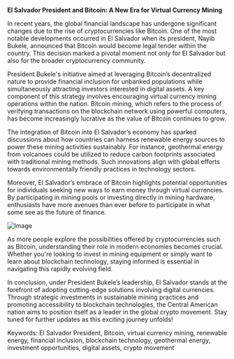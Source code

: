 **El Salvador President and Bitcoin: A New Era for Virtual Currency Mining**

In recent years, the global financial landscape has undergone significant changes due to the rise of cryptocurrencies like Bitcoin. One of the most notable developments occurred in El Salvador when its president, Nayib Bukele, announced that Bitcoin would become legal tender within the country. This decision marked a pivotal moment not only for El Salvador but also for the broader cryptocurrency community.

President Bukele's initiative aimed at leveraging Bitcoin’s decentralized nature to provide financial inclusion for unbanked populations while simultaneously attracting investors interested in digital assets. A key component of this strategy involves encouraging virtual currency mining operations within the nation. Bitcoin mining, which refers to the process of verifying transactions on the blockchain network using powerful computers, has become increasingly lucrative as the value of Bitcoin continues to grow.

The integration of Bitcoin into El Salvador’s economy has sparked discussions about how countries can harness renewable energy sources to power these mining activities sustainably. For instance, geothermal energy from volcanoes could be utilized to reduce carbon footprints associated with traditional mining methods. Such innovations align with global efforts towards environmentally friendly practices in technology sectors.

Moreover, El Salvador’s embrace of Bitcoin highlights potential opportunities for individuals seeking new ways to earn money through virtual currencies. By participating in mining pools or investing directly in mining hardware, enthusiasts have more avenues than ever before to participate in what some see as the future of finance.

![Image](https://github.com/user-attachments/assets/057c907c-805e-4310-a052-f5031067f3de)

As more people explore the possibilities offered by cryptocurrencies such as Bitcoin, understanding their role in modern economies becomes crucial. Whether you're looking to invest in mining equipment or simply want to learn about blockchain technology, staying informed is essential in navigating this rapidly evolving field.

In conclusion, under President Bukele’s leadership, El Salvador stands at the forefront of adopting cutting-edge solutions involving digital currencies. Through strategic investments in sustainable mining practices and promoting accessibility to blockchain technologies, the Central American nation aims to position itself as a leader in the global crypto movement. Stay tuned for further updates as this exciting journey unfolds!

Keywords: El Salvador President, Bitcoin, virtual currency mining, renewable energy, financial inclusion, blockchain technology, geothermal energy, investment opportunities, digital assets, crypto movement